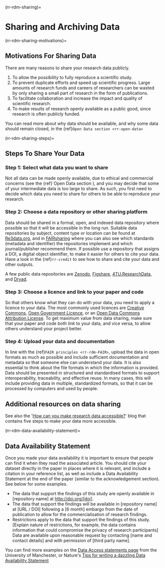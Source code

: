 (rr-rdm-sharing)=
# Sharing and Archiving Data

(rr-rdm-sharing-motivations)=
##  Motivations For Sharing Data
There are many reasons to share your research data publicly. 

1. To allow the possibility to fully reproduce a scientific study.
2. To prevent duplicate efforts and speed up scientific progress.
Large amounts of research funds and careers of researchers can be wasted by only sharing a small part of research in the form of publications.
3. To facilitate collaboration and increase the impact and quality of scientific research.
4. To make results of research openly available as a public good, since research is often publicly funded.

You can read more about why data should be available, and why some data should remain closed, in the {ref}`Open Data section <rr-open-data>`

(rr-rdm-sharing-steps)=
## Steps To Share Your Data

### Step 1: Select what data you want to share

Not all data can be made openly available, due to ethical and commercial concerns (see the {ref}`Open Data section <rr-open-data>), and you may decide that some of your intermediate data is too large to share.
As such, you first need to decide which data you need to share for others to be able to reproduce your research.

### Step 2: Choose a data repository or other sharing platform

Data should be shared in a formal, open, and indexed data repository where possible so that it will be accessible in the long run.
Suitable data repositories by subject, content type or location can be found at [Re3data.org](https://www.re3data.org/), and in [FAIRsharing](https://fairsharing.org/databases) where you can also see which standards (metadata and identifier) the repositories implement and which journal/publisher recommend them.
If possible use a repository that assigns a DOI, a digital object identifier, to make it easier for others to cite your data. Have a look in the {ref}`rr-credit` to see how to share and cite your data and other outputs.

A few public data repositories are [Zenodo](zenodo.org/), [Figshare](https://figshare.com/), [4TU.ResearchData](https://data.4tu.nl/info/en), and [Dryad](https://datadryad.org/).

### Step 3: Choose a licence and link to your paper and code

So that others know what they can do with your data, you need to apply a licence to your data.
The most commonly used licences are [Creative Commons](https://creativecommons.org/choose/), [Open Government Licence](http://www.nationalarchives.gov.uk/doc/open-government-licence/version/3/), or an [Open Data Commons Attribution License](https://opendatacommons.org/licenses/by/index.html).
To get maximum value from data sharing, make sure that your paper and code both link to your data, and vice versa, to allow others understand your project better.

### Step 4: Upload your data and documentation

In line with the {ref}`FAIR principles <rr-rdm-FAIR>`, upload the data in open formats as much as possible and include sufficient documentation and metadata so that someone else can understand your data. 
It is also essential to think about the file formats in which the information is provided. 
Data should be presented in structured and standardised formats to support interoperability, traceability, and effective reuse. 
In many cases, this will include providing data in multiple, standardized formats, so that it can be processed by computers and used by people.

## Additional resources on data sharing
See also the '[How can you make research data accessible?](https://www.software.ac.uk/how-can-you-make-research-data-accessible)' blog that contains five steps to make your data more accessible. 

(rr-rdm-data-availability-statement)=
## Data Availability Statement
Once you made your data availability it is important to ensure that people can find it when they read the associated article. 
You should cite your dataset directly in the paper in places where it is relevant, and include a citation in your reference list, as well as include a Data Availability Statement at the end of the paper (similar to the acknowledgement section). 
See below for some examples.

* The data that support the findings of this study are openly available in [repository name] at http://doi.org/[doi].
* The data that support the findings will be available in [repository name] at [URL / DOI] following a [6 month] embargo from the date of publication to allow for the commercialisation of research findings.
* Restrictions apply to the data that support the findings of this study. [Explain nature of restrictions, for example, the data contains information that could compromise the privacy of research participants] Data are available upon reasonable request by contacting [name and contact details] and with permission of [third party name].

You can find more examples on the [Data Access statements page](https://www.library.manchester.ac.uk/using-the-library/staff/research/research-data-management/sharing/data-access-statements/) from the University of Manchester, or Nature's [Tips for writing a dazzling Data Availability Statement](https://researchdata.springernature.com/posts/tips-for-writing-a-dazzling-das-data-availability-statement)
